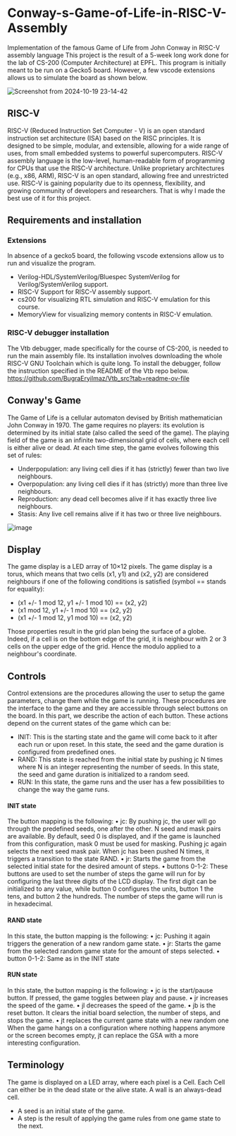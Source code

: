 # Conway-s-Game-of-Life-in-RISC-V-Assembly
Implementation of the famous Game of Life from John Conway in RISC-V assembly language
This project is the result of a 5-week long work done for the lab of CS-200 (Computer Architecture) at EPFL.
This program is initially meant to be run on a Gecko5 board. However, a few vscode extensions allows us to simulate the board as shown below.

![Screenshot from 2024-10-19 23-14-42](https://github.com/user-attachments/assets/c2228e8d-68a3-4b95-912a-27b9d4189b23)

## RISC-V
RISC-V (Reduced Instruction Set Computer - V) is an open standard instruction set architecture (ISA) based on the RISC principles. It is designed to be simple, modular, and extensible, allowing for a wide range of uses, from small embedded systems to powerful supercomputers. RISC-V assembly language is the low-level, human-readable form of programming for CPUs that use the RISC-V architecture.
Unlike proprietary architectures (e.g., x86, ARM), RISC-V is an open standard, allowing free and unrestricted use. RISC-V is gaining popularity due to its openness, flexibility, and growing community of developers and researchers.
That is why I made the best use of it for this project.

## Requirements and installation
### Extensions
In absence of a gecko5 board, the following vscode extensions allow us to run and visualize the program.
- Verilog-HDL/SystemVerilog/Bluespec SystemVerilog for Verilog/SystemVerilog support.
- RISC-V Support for RISC-V assembly support.
- cs200 for visualizing RTL simulation and RISC-V emulation for this course.
- MemoryView for visualizing memory contents in RISC-V emulation.

### RISC-V debugger installation
The Vtb debugger, made specifically for the course of CS-200, is needed to run the main assembly file. Its installation involves downloading the whole RISC-V GNU Toolchain which is quite long.
To install the debugger, follow the instruction specified in the README of the Vtb repo below.
https://github.com/BugraEryilmaz/Vtb_src?tab=readme-ov-file

## Conway's Game
The Game of Life is a cellular automaton devised by British mathematician John Conway in 1970.
The game requires no players: its evolution is determined by its initial state (also called the seed of the
game). The playing field of the game is an infinite two-dimensional grid of cells, where each cell is either
alive or dead. At each time step, the game evolves following this set of rules:
- Underpopulation: any living cell dies if it has (strictly) fewer than two live neighbours.
- Overpopulation: any living cell dies if it has (strictly) more than three live neighbours.
- Reproduction: any dead cell becomes alive if it has exactly three live neighbours.
- Stasis: Any live cell remains alive if it has two or three live neighbours.

![image](https://github.com/user-attachments/assets/4d120b1b-8cbc-421c-8dae-fc307d7345a3)

## Display
The game display is a LED array of 10×12 pixels. The game display is a torus, which means that two cells (x1, y1) and (x2, y2) are
considered neighbours if one of the following conditions is satisfied (symbol == stands for equality):
- (x1 +/- 1 mod 12, y1 +/- 1 mod 10) == (x2, y2)
- (x1 mod 12, y1 +/- 1 mod 10) == (x2, y2)
- (x1 +/- 1 mod 12, y1 mod 10) == (x2, y2)

Those properties result in the grid plan being the surface of a globe. Indeed, if a cell is on the bottom edge of the grid, it is neighbour with 2 or 3 cells on the upper edge of the grid.
Hence the modulo applied to a neighbour's coordinate.

## Controls 
Control extensions are the procedures allowing the user to setup the game parameters, change them
while the game is running. These procedures are the interface to the game and they are accessible
through select buttons on the board. In this part, we describe the action of each button. These actions
depend on the current states of the game which can be:
- INIT: This is the starting state and the game will come back to it after each run or upon reset. In
this state, the seed and the game duration is configured from predefined ones.
- RAND: This state is reached from the initial state by pushing jc N times where N is an integer
representing the number of seeds. In this state, the seed and game duration is initialized to a
random seed.
- RUN: In this state, the game runs and the user has a few possibilities to change the way the game
runs.

#### INIT state
The button mapping is the following:
• jc: By pushing jc, the user will go through the predefined seeds, one after the other. N seed and
mask pairs are available. By default, seed 0 is displayed, and if the game is launched from this
configuration, mask 0 must be used for masking. Pushing jc again selects the next seed mask
pair. When jc has been pushed N times, it triggers a transition to the state RAND.
• jr: Starts the game from the selected initial state for the desired amount of steps.
• buttons 0-1-2: These buttons are used to set the number of steps the game will run for by
configuring the last three digits of the LCD display. The first digit can be initialized to any value,
while button 0 configures the units, button 1 the tens, and button 2 the hundreds. The
number of steps the game will run is in hexadecimal.

#### RAND state
In this state, the button mapping is the following:
• jc: Pushing it again triggers the generation of a new random game state.
• jr: Starts the game from the selected random game state for the amount of steps selected.
• button 0-1-2: Same as in the INIT state

#### RUN state
In this state, the button mapping is the following:
• jc is the start/pause button. If pressed, the game toggles between play and pause.
• jr increases the speed of the game.
• jl decreases the speed of the game.
• jb is the reset button. It clears the initial board selection, the number of steps, and stops the game.
• jt replaces the current game state with a new random one
When the game hangs on a configuration where nothing happens anymore or the screen becomes
empty, jt can replace the GSA with a more interesting configuration.

## Terminology
The game is displayed on a LED array, where each pixel is a Cell. Each Cell can either be in the dead
state or the alive state. A wall is an always-dead cell.
- A seed is an initial state of the game.
- A step is the result of applying the game rules from one game state to the next.

